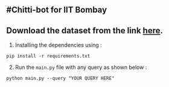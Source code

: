 #Chitti-bot for IIT Bombay
---
Download the dataset from the link [here](https://drive.google.com/drive/folders/1K_kgPV9YAxjFTC0TYEhK4H2LEny4Prd0?usp=sharing).
---
1. Installing the dependencies using :
```
pip install -r requirements.txt
```
2. Run the ```main.py``` file with any query as shown below :  
```
python main.py --query "YOUR QUERY HERE"
```
